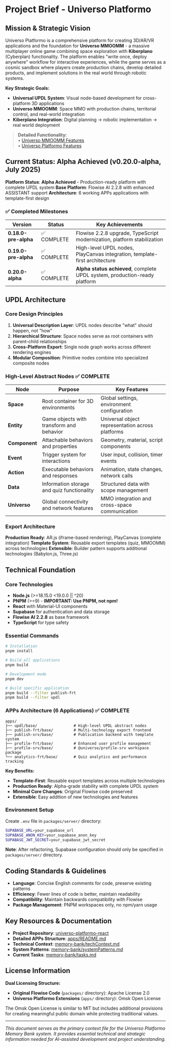 # Project Brief - Universo Platformo

## Mission & Strategic Vision

Universo Platformo is a comprehensive platform for creating 3D/AR/VR applications and the foundation for **Universo MMOOMM** - a massive multiplayer online game combining space exploration with **Kiberplano** (Cyberplan) functionality. The platform enables "write once, deploy anywhere" workflow for interactive experiences, while the game serves as a cosmic sandbox where players create production chains, develop detailed products, and implement solutions in the real world through robotic systems.

**Key Strategic Goals:**

-   **Universal UPDL System**: Visual node-based development for cross-platform 3D applications
-   **Universo MMOOMM**: Space MMO with production chains, territorial control, and real-world integration
-   **Kiberplano Integration**: Digital planning → robotic implementation → real world deployment

> **Detailed Functionality:**  
> • [Universo MMOOMM Features](https://github.com/teknokomo/universo-platformo-godot/wiki/Functionality-expected-in-Universo-MMOOMM)  
> • [Universo Platformo Features](https://github.com/teknokomo/universo-platformo-godot/wiki/Functionality-expected-in-Universo-Platformo)

## Current Status: Alpha Achieved (v0.20.0-alpha, July 2025)

**Platform Status**: **Alpha Achieved** - Production-ready platform with complete UPDL system
**Base Platform**: Flowise AI 2.2.8 with enhanced ASSISTANT support
**Architecture**: 6 working APPs applications with template-first design

### ✅ Completed Milestones

| Version              | Status      | Key Achievements                                                           |
| -------------------- | ----------- | -------------------------------------------------------------------------- |
| **0.18.0-pre-alpha** | ✅ COMPLETE | Flowise 2.2.8 upgrade, TypeScript modernization, platform stabilization    |
| **0.19.0-pre-alpha** | ✅ COMPLETE | High-level UPDL nodes, PlayCanvas integration, template-first architecture |
| **0.20.0-alpha**     | ✅ COMPLETE | **Alpha status achieved**, complete UPDL system, production-ready platform |

## UPDL Architecture

### Core Design Principles

1. **Universal Description Layer**: UPDL nodes describe "what" should happen, not "how"
2. **Hierarchical Structure**: Space nodes serve as root containers with parent-child relationships
3. **Cross-Platform Export**: Single node graph works across different rendering engines
4. **Modular Composition**: Primitive nodes combine into specialized composite nodes

### High-Level Abstract Nodes ✅ **COMPLETE**

| Node          | Purpose                                    | Key Features                                     |
| ------------- | ------------------------------------------ | ------------------------------------------------ |
| **Space**     | Root container for 3D environments         | Global settings, environment configuration       |
| **Entity**    | Game objects with transform and behavior   | Universal object representation across platforms |
| **Component** | Attachable behaviors and properties        | Geometry, material, script components            |
| **Event**     | Trigger system for interactions            | User input, collision, timer events              |
| **Action**    | Executable behaviors and responses         | Animation, state changes, network calls          |
| **Data**      | Information storage and quiz functionality | Structured data with scope management            |
| **Universo**  | Global connectivity and network features   | MMO integration and cross-space communication    |

### Export Architecture

**Production Ready**: AR.js (iframe-based rendering), PlayCanvas (complete integration)
**Template System**: Reusable export templates (quiz, MMOOMM) across technologies
**Extensible**: Builder pattern supports additional technologies (Babylon.js, Three.js)

## Technical Foundation

### Core Technologies

-   **Node.js** (>=18.15.0 <19.0.0 || ^20)
-   **PNPM** (>=9) - **IMPORTANT: Use PNPM, not npm!**
-   **React** with Material-UI components
-   **Supabase** for authentication and data storage
-   **Flowise AI 2.2.8** as base framework
-   **TypeScript** for type safety

### Essential Commands

```bash
# Installation
pnpm install

# Build all applications
pnpm build

# Development mode
pnpm dev

# Build specific application
pnpm build --filter publish-frt
pnpm build --filter updl
```

### APPs Architecture (6 Applications) ✅ **COMPLETE**

```
apps/
├── updl/base/                # High-level UPDL abstract nodes
├── publish-frt/base/         # Multi-technology export frontend
├── publish-srv/base/         # Publication backend with template system
├── profile-frt/base/         # Enhanced user profile management
├── profile-srv/base/         # @universo/profile-srv workspace package
└── analytics-frt/base/       # Quiz analytics and performance tracking
```

**Key Benefits:**

-   **Template-First**: Reusable export templates across multiple technologies
-   **Production Ready**: Alpha-grade stability with complete UPDL system
-   **Minimal Core Changes**: Original Flowise code preserved
-   **Extensible**: Easy addition of new technologies and features

### Environment Setup

Create `.env` file in `packages/server/` directory:

```bash
SUPABASE_URL=your_supabase_url
SUPABASE_ANON_KEY=your_supabase_anon_key
SUPABASE_JWT_SECRET=your_supabase_jwt_secret
```

**Note**: After refactoring, Supabase configuration should only be specified in `packages/server/` directory.

## Coding Standards & Guidelines

-   **Language**: Concise English comments for code, preserve existing patterns
-   **Efficiency**: Fewer lines of code is better, maintain readability
-   **Compatibility**: Maintain backwards compatibility with Flowise
-   **Package Management**: PNPM workspaces only, no npm/yarn usage

## Key Resources & Documentation

-   **Project Repository**: [universo-platformo-react](https://github.com/teknokomo/universo-platformo-react)
-   **Detailed APPs Structure**: [apps/README.md](../apps/README.md)
-   **Technical Context**: [memory-bank/techContext.md](techContext.md)
-   **System Patterns**: [memory-bank/systemPatterns.md](systemPatterns.md)
-   **Current Tasks**: [memory-bank/tasks.md](tasks.md)

## License Information

**Dual Licensing Structure:**

-   **Original Flowise Code** (`packages/` directory): Apache License 2.0
-   **Universo Platformo Extensions** (`apps/` directory): Omsk Open License

The Omsk Open License is similar to MIT but includes additional provisions for creating meaningful public domain while protecting traditional values.

---

_This document serves as the primary context file for the Universo Platformo Memory Bank system. It provides essential technical and strategic information needed for AI-assisted development and project understanding._
